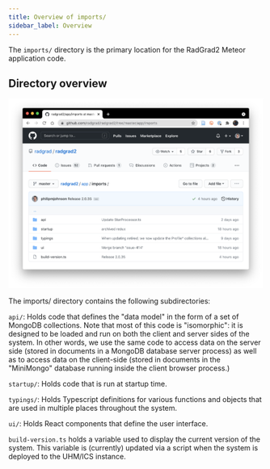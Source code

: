 ```yaml
---
title: Overview of imports/
sidebar_label: Overview
---
```


The `imports/` directory is the primary location for the RadGrad2 Meteor application code.

## Directory overview

<img src="/img/design/radgrad2/imports.png" />

The imports/ directory contains the following subdirectories:

`api/`: Holds code that defines the "data model" in the form of a set of MongoDB collections. Note that most of this code is "isomorphic": it is designed to be loaded and run on both the client and server sides of the system. In other words, we use the same code to access data on the server side (stored in documents in a MongoDB database server process) as well as to access data on the client-side (stored in documents in the "MiniMongo" database running inside the client browser process.)

`startup/`: Holds code that is run at startup time.

`typings/`: Holds Typescript definitions for various functions and objects that are used in multiple places throughout the system.

`ui/`: Holds React components that define the user interface.

`build-version.ts` holds a variable used to display the current version of the system. This variable is (currently) updated via a script when the system is deployed to the UHM/ICS instance.
